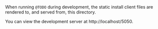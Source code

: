 When running `@TODO` during development, the static install client files are rendered to, and served from, this directory.

You can view the development server at http://localhost/5050.
